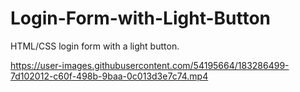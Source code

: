 # Login-Form-with-Light-Button
HTML/CSS login form with a light button.


https://user-images.githubusercontent.com/54195664/183286499-7d102012-c60f-498b-9baa-0c013d3e7c74.mp4

